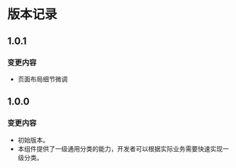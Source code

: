 # 版本记录

## 1.0.1

### 变更内容

- 页面布局细节微调

## 1.0.0

### 变更内容

- 初始版本。
- 本组件提供了一级通用分类的能力，开发者可以根据实际业务需要快速实现一级分类。



